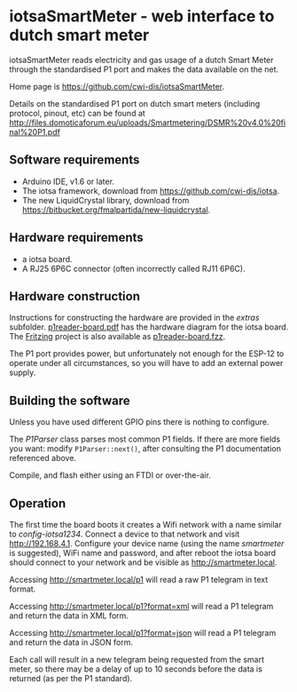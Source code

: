 # iotsaSmartMeter - web interface to dutch smart meter

iotsaSmartMeter reads electricity and gas usage of a dutch Smart Meter through the standardised P1 port and makes the data available on the net.

Home page is <https://github.com/cwi-dis/iotsaSmartMeter>.

Details on the standardised P1 port on dutch smart meters (including protocol, pinout, etc) can be found at <http://files.domoticaforum.eu/uploads/Smartmetering/DSMR%20v4.0%20final%20P1.pdf>
## Software requirements

* Arduino IDE, v1.6 or later.
* The iotsa framework, download from <https://github.com/cwi-dis/iotsa>.
* The new LiquidCrystal library, download from <https://bitbucket.org/fmalpartida/new-liquidcrystal>.

## Hardware requirements

* a iotsa board.
* A RJ25 6P6C connector (often incorrectly called RJ11 6P6C).

## Hardware construction

Instructions for constructing the hardware are provided in the _extras_ subfolder. [p1reader-board.pdf](extras/p1reader-board.pdf) has the hardware diagram for the iotsa board. The [Fritzing](http://fritzing.org/home/) project is also available as [p1reader-board.fzz](extras/p1reader-board.fzz).

The P1 port provides power, but unfortunately not enough for the ESP-12 to operate under all circumstances, so you will have to add an external power supply.

## Building the software

Unless you have used different GPIO pins there is nothing to configure.

The _P1Parser_ class parses most common P1 fields. If there are more fields you want: modify `P1Parser::next()`, after consulting the P1 documentation referenced above.

Compile, and flash either using an FTDI or over-the-air.

## Operation

The first time the board boots it creates a Wifi network with a name similar to _config-iotsa1234_.  Connect a device to that network and visit <http://192.168.4.1>. Configure your device name (using the name _smartmeter_ is suggested), WiFi name and password, and after reboot the iotsa board should connect to your network and be visible as <http://smartmeter.local>.

Accessing <http://smartmeter.local/p1> will read a raw P1 telegram in text format.

Accessing <http://smartmeter.local/p1?format=xml> will read a P1 telegram and return the data in XML form.

Accessing <http://smartmeter.local/p1?format=json> will read a P1 telegram and return the data in JSON form.

Each call will result in a new telegram being requested from the smart meter, so there may be a delay of up to 10 seconds before the data is returned (as per the P1 standard).